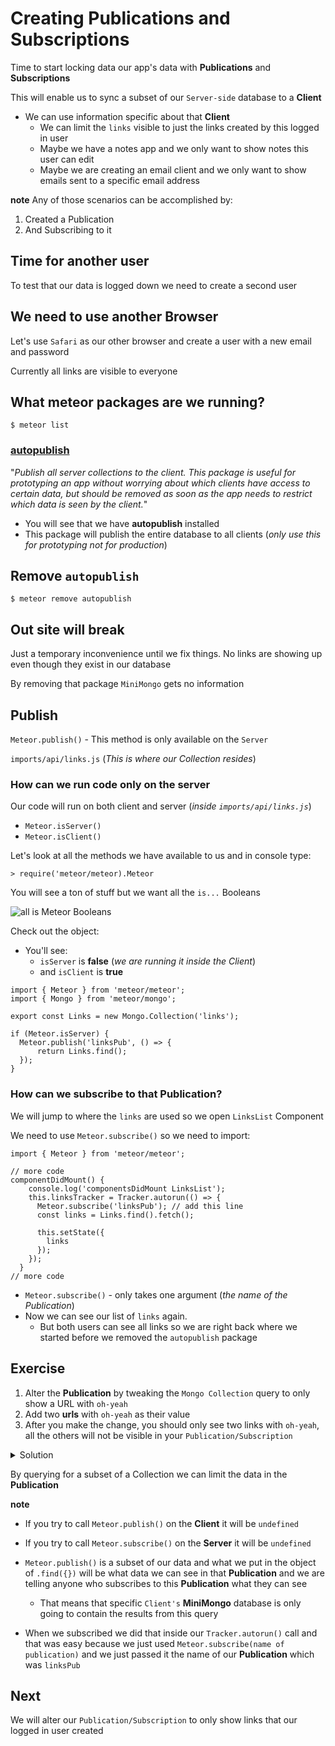 # Creating Publications and Subscriptions
Time to start locking data our app's data with **Publications** and **Subscriptions**

This will enable us to sync a subset of our `Server-side` database to a **Client**

* We can use information specific about that **Client**
    - We can limit the `links` visible to just the links created by this logged in user
    - Maybe we have a notes app and we only want to show notes this user can edit
    - Maybe we are creating an email client and we only want to show emails sent to a specific email address

**note** Any of those scenarios can be accomplished by:

1.  Created a Publication
2.  And Subscribing to it

## Time for another user
To test that our data is logged down we need to create a second user

## We need to use another Browser
Let's use `Safari` as our other browser and create a user with a new email and password

Currently all links are visible to everyone

## What meteor packages are we running?
`$ meteor list`

### [autopublish](https://atmospherejs.com/meteor/autopublish)
"_Publish all server collections to the client. This package is useful for prototyping an app without worrying about which clients have access to certain data, but should be removed as soon as the app needs to restrict which data is seen by the client._"

* You will see that we have **autopublish** installed
* This package will publish the entire database to all clients (_only use this for prototyping not for production_)

## Remove `autopublish`
`$ meteor remove autopublish`

## Out site will break
Just a temporary inconvenience until we fix things. No links are showing up even though they exist in our database

By removing that package `MiniMongo` gets no information

## Publish
`Meteor.publish()` - This method is only available on the `Server`

`imports/api/links.js` (_This is where our Collection resides_)

### How can we run code only on the server
Our code will run on both client and server (_inside `imports/api/links.js`_)

* `Meteor.isServer()`
* `Meteor.isClient()`

Let's look at all the methods we have available to us and in console type:

`> require('meteor/meteor).Meteor`

You will see a ton of stuff but we want all the `is...` Booleans

![all is Meteor Booleans](https://i.imgur.com/u15ieTI.png)

Check out the object:

* You'll see:
  - `isServer` is **false** (_we are running it inside the Client_)
  - and `isClient` is **true**

```
import { Meteor } from 'meteor/meteor';
import { Mongo } from 'meteor/mongo';

export const Links = new Mongo.Collection('links');

if (Meteor.isServer) {
  Meteor.publish('linksPub', () => {
      return Links.find();
  });
}
```

### How can we subscribe to that Publication?
We will jump to where the `links` are used so we open `LinksList` Component

We need to use `Meteor.subscribe()` so we need to import:

`import { Meteor } from 'meteor/meteor';`

```
// more code
componentDidMount() {
    console.log('componentsDidMount LinksList');
    this.linksTracker = Tracker.autorun(() => {
      Meteor.subscribe('linksPub'); // add this line
      const links = Links.find().fetch();

      this.setState({
        links
      });
    });
  }
// more code
```

* `Meteor.subscribe()` - only takes one argument (_the name of the Publication_)
* Now we can see our list of `links` again. 
  - But both users can see all links so we are right back where we started before we removed the `autopublish` package

## Exercise
1. Alter the **Publication** by tweaking the `Mongo Collection` query to only show a URL with `oh-yeah`
2. Add two **urls** with `oh-yeah` as their value
3. After you make the change, you should only see two links with `oh-yeah`, all the others will not be visible in your `Publication/Subscription`

<details>
  <summary>Solution</summary>
`imports/api/links.js`

```
import { Meteor } from 'meteor/meteor';
import { Mongo } from 'meteor/mongo';

export const Links = new Mongo.Collection('links');

if (Meteor.isServer) {
  Meteor.publish('linksPub', () => {
      return Links.find({url: 'oh-yeah'});
  });
}
```
</details>

By querying for a subset of a Collection we can limit the data in the **Publication**

**note**

* If you try to call `Meteor.publish()` on the **Client** it will be `undefined`
* If you try to call `Meteor.subscribe()` on the **Server** it will be `undefined`

* `Meteor.publish()` is a subset of our data and what we put in the object of `.find({})` will be what data we can see in that **Publication** and we are telling anyone who subscribes to this **Publication** what they can see
    - That means that specific `Client's` **MiniMongo** database is only going to contain the results from this query
* When we subscribed we did that inside our `Tracker.autorun()` call and that was easy because we just used `Meteor.subscribe(name of publication)` and we just passed it the name of our **Publication** which was `linksPub`

## Next
We will alter our `Publication/Subscription` to only show links that our logged in user created
